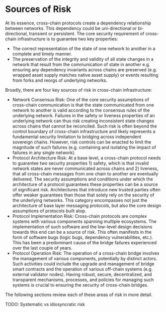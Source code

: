 # Sources of Risk

At its essence, cross-chain protocols create a dependency relationship between networks. This dependency could be uni-directional or bi-directional, transient or persistent. The core security requirement of cross-chain infrastructure is to guarantee two key properties:

 * The correct representation of the state of one network to another in a complete and timely manner.
 * The preservation of the integrity and validity of all state changes in a network that result from the communication of state in another e.g. ensuring any dependency invariants across chains are preserved (e.g. wrapped asset supply matches native asset supply) or events resulting from forks and reorgs of underlying networks.

Broadly, there are four key sources of risk in cross-chain infrastructure:

* Network Consensus Risk: One of the core security assumptions of cross-chain communication is that the state communicated from one network to another is valid according to the consensus rules of the underlying network. Failures in the safety or liveness properties of an underlying network can thus risk creating inconsistent state changes across chains that cannot be reconciled. Such risk is often beyond the control boundary of cross-chain infrastructure and likely represents a fundamental security limitation to bridging across independent sovereign chains. However, risk controls can be enacted to limit the magnitude of such failures (e.g. containing and isolating the impact of failures in any single network).
* Protocol Architecture Risk: At a base level, a cross-chain protocol needs to guarantee two security properties 1) safety, which is that invalid network states are never communicated across chains and 2) liveness, that all cross-chain messages from one chain to another are eventually delivered. The security assumptions and conditions under which the architecture of a protocol guarantees these properties can be a source of significant risk. Architectures that introduce new trusted parties often offer weaker guarantees than those that solely rely on the security of the underlying networks. This category encompasses not just the architecture of base layer messaging protocols, but also the core design assumptions of protocols built atop.  
* Protocol Implementation Risk: Cross-chain protocols are complex systems with various components spanning multiple ecosystems. The implementation of such software and the low-level design decisions towards this end can be a source of risk. This often manifests in the form of software bugs (logic bugs, dependency vulnerabilities, etc.). This has been a predominant cause of the bridge failures experienced over the last couple of years.
* Protocol Operation Risk: The operation of a cross-chain bridge involves the management of various components, potentially by distinct actors. Such activities could include the upgrade and management of bridge smart contracts and the operation of various off-chain systems (e.g. external validator nodes). Having robust, secure, decentralized, and transparent mechanisms, processes, and policies for managing such systems is crucial to ensuring the security of cross-chain bridges.

The following sections review each of these areas of risk in more detail.

TODO: Systematic vs idiosyncratic risk
